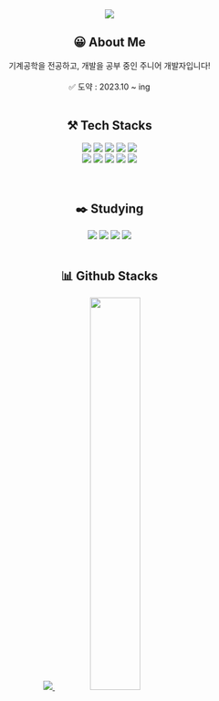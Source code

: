 <div align='center'> 
<img src="https://capsule-render.vercel.app/api?type=venom&color=auto&height=150&section=header&text=Hi!%20I'm%20Hanhee&fontSize=60" />

  ## 😀 About Me
  기계공학을 전공하고, 개발을 공부 중인 주니어 개발자입니다! <br><br>
<span> ✅ 도약 : 2023.10 ~ ing </span><br><br>

  
  ## ⚒️ Tech Stacks 

  <div>
    <img src="https://img.shields.io/badge/HTML5-E34F26?style=for-the-badge&logo=HTML5&logoColor=white">
    <img src="https://img.shields.io/badge/CSS3-1572B6?style=for-the-badge&logo=CSS3&logoColor=white">
    <img src="https://img.shields.io/badge/Javascript-F7DF1E?style=for-the-badge&logo=Javascript&logoColor=white">
    <img src="https://img.shields.io/badge/React-61DAFB?style=for-the-badge&logo=React&logoColor=white">
    <img src="https://img.shields.io/badge/StyledComponents-DB7093?style=for-the-badge&logo=StyledComponents&logoColor=white">
    <br/>
    <img src="https://img.shields.io/badge/Python-3776AB?style=for-the-badge&logo=Python&logoColor=white">
    <img src="https://img.shields.io/badge/Git-F05032?style=for-the-badge&logo=Git&logoColor=white">
    <img src="https://img.shields.io/badge/Github-181717?style=for-the-badge&logo=Github&logoColor=white">
    <img src="https://img.shields.io/badge/Figma-F24E1E?style=for-the-badge&logo=Figma&logoColor=white">
    <img src="https://img.shields.io/badge/Notion-000000?style=for-the-badge&logo=Notion&logoColor=white">
  </div><br><br>
  
  ## ✒️ Studying
 <img src="https://img.shields.io/badge/Next.js-000000?style=for-the-badge&logo=Next.js&logoColor=white">
          <img src="https://img.shields.io/badge/Node.js-339933?style=for-the-badge&logo=Node.js&logoColor=white">
          <img src="https://img.shields.io/badge/MySQL-4479A1?style=for-the-badge&logo=MySQL&logoColor=white">
          <img src="https://img.shields.io/badge/ReactNative-61DAFB?style=for-the-badge&logo=React&logoColor=white">
    <br><br>

  ## 📊 Github Stacks 
  <a href="s">
    <img src="https://github-readme-stats.vercel.app/api/top-langs/?username=hanheel&layout=compact&theme=tokyonight" />
  </a>
  <a href="s">
    <img src="https://github-readme-stats.vercel.app/api?username=hanheel&theme=tokyonight&show_icons=true" width="42%" />
  </a>
</div>
